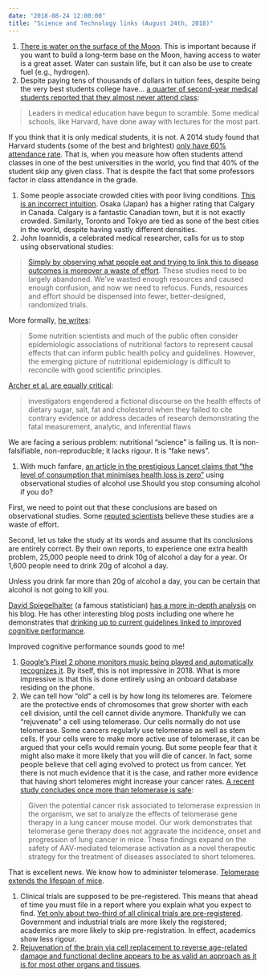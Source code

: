 ```yaml
---
date: "2018-08-24 12:00:00"
title: "Science and Technology links (August 24th, 2018)"
---
```




1. [There is water on the surface of the Moon](http://www.pnas.org/content/early/2018/08/14/1802345115). This is important because if you want to build a long-term base on the Moon, having access to water is a great asset. Water can sustain life, but it can also be use to create fuel (e.g., hydrogen).
1. Despite paying tens of thousands of dollars in tuition fees, despite being the very best students college have&hellip; [a quarter of second-year medical students reported that they almost never attend class](https://www.statnews.com/2018/08/14/medical-students-skipping-class/):<br/>

> Leaders in medical education have begun to scramble. Some medical schools, like Harvard, have done away with lectures for the most part.


If you think that it is only medical students, it is not. A 2014 study found that Harvard students (some of the best and brightest) [only have 60% attendance rate](https://www.chronicle.com/article/What-Harvard-Researchers-Found/149879). That is, when you measure how often students attend classes in one of the best universities in the world, you find that 40% of the student skip any given class. That is despite the fact that some professors factor in class attendance in the grade.
1. Some people associate crowded cities with poor living conditions. [This is an incorrect intuition](https://www.fraserinstitute.org/blogs/urban-density-doesn-t-necessarily-determine-living-standards). Osaka (Japan) has a higher rating that Calgary in Canada. Calgary is a fantastic Canadian town, but it is not exactly crowded. Similarly, Toronto and Tokyo are tied as sone of the best cities in the world, despite having vastly different densities.
1. John Ioannidis, a celebrated medical researcher, calls for us to stop using observational studies:<br/>

> [Simply by observing what people eat and trying to link this to disease outcomes is moreover a waste of effort](https://med.stanford.edu/news/all-news/2018/07/john-ioannidis-calls-for-more-rigorous-nutrition-research.html). These studies need to be largely abandoned. We&rsquo;ve wasted enough resources and caused enough confusion, and now we need to refocus. Funds, resources and effort should be dispensed into fewer, better-designed, randomized trials.


More formally, [he writes](https://jamanetwork.com/journals/jama/fullarticle/2698337):

> Some nutrition scientists and much of the public often consider epidemiologic associations of nutritional factors to represent causal effects that can inform public health policy and guidelines. However, the emerging picture of nutritional epidemiology is difficult to reconcile with good scientific principles.


[Archer et al. are equally critical](https://www.jclinepi.com/article/S0895-4356(17)31375-6/pdf):

> investigators engendered a fictional discourse on the health effects of dietary sugar, salt, fat and cholesterol when they failed to cite contrary evidence or address decades of research demonstrating the fatal measurement, analytic, and inferential flaws


We are facing a serious problem: nutritional &ldquo;science&rdquo; is failing us. It is non-falsifiable, non-reproducible; it lacks rigour. It is &ldquo;fake news&rdquo;.
1. With much fanfare, [an article in the prestigious Lancet claims that &ldquo;the level of consumption that minimises health loss is zero&rdquo;](https://www.thelancet.com/journals/lancet/article/PIIS0140-6736(18)31310-2/fulltext) using observational studies of alcohol use.Should you stop consuming alcohol if you do?

First, we need to point out that these conclusions are based on observational studies. Some [reputed scientists](https://en.wikipedia.org/wiki/John_Ioannidis) believe these studies are a waste of effort.

Second, let us take the study at its words and assume that its conclusions are entirely correct. By their own reports, to experience one extra health problem, 25,000 people need to drink 10g of alcohol a day for a year. Or 1,600 people need to drink 20g of alcohol a day.

Unless you drink far more than 20g of alcohol a day, you can be certain that alcohol is not going to kill you.

[David Spiegelhalter](https://en.wikipedia.org/wiki/Winton_Professor_of_the_Public_Understanding_of_Risk) (a famous statistician) [has a more in-depth analysis](https://medium.com/wintoncentre/the-risks-of-alcohol-again-2ae8cb006a4a) on his blog. He has other interesting blog posts including one where he demonstrates that [drinking up to current guidelines linked to improved cognitive performance](https://medium.com/wintoncentre/bizarre-conclusions-from-alcohol-study-853ea236992e).

Improved cognitive performance sounds good to me!
1. [Google&rsquo;s Pixel 2 phone monitors music being played and automatically recognizes it](https://www.xda-developers.com/how-google-pixel-2-now-playing-works/). By itself, this is not impressive in 2018. What is more impressive is that this is done entirely using an onboard database residing on the phone.
1. We can tell how &ldquo;old&rdquo; a cell is by how long its telomeres are. Telomere are the protective ends of chromosomes that grow shorter with each cell division, until the cell cannot divide anymore. Thankfully we can &ldquo;rejuvenate&rdquo; a cell using telomerase. Our cells normally do not use telomerase. Some cancers regularly use telomerase as well as stem cells. If your cells were to make more active use of telomerase, it can be argued that your cells would remain young. But some people fear that it might also make it more likely that you will die of cancer. In fact, some people believe that cell aging evolved to protect us from cancer. Yet there is not much evidence that it is the case, and rather more evidence that having short telomeres might increase your cancer rates. [A recent study concludes once more than telomerase is safe](http://journals.plos.org/plosgenetics/article?id=10.1371/journal.pgen.1007562):<br/>

> Given the potential cancer risk associated to telomerase expression in the organism, we set to analyze the effects of telomerase gene therapy in a lung cancer mouse model. Our work demonstrates that telomerase gene therapy does not aggravate the incidence, onset and progression of lung cancer in mice. These findings expand on the safety of AAV-mediated telomerase activation as a novel therapeutic strategy for the treatment of diseases associated to short telomeres.


That is excellent news. We know how to administer telomerase. [Telomerase extends the lifespan of mice](http://journals.plos.org/plosone/article?id=10.1371/journal.pone.0053760).
1. Clinical trials are supposed to be pre-registered. This means that ahead of time you must file in a report where you explain what you expect to find. [Yet only about two-third of all clinical trials are pre-registered](https://trialsjournal.biomedcentral.com/articles/10.1186/s13063-018-2825-y). Government and industrial trials are more likely the registered; academics are more likely to skip pre-registration. In effect, academics show less rigour.
1. [Rejuvenation of the brain via cell replacement to reverse age-related damage and functional decline appears to be as valid an approach as it is for most other organs and tissues](https://www.sciencedirect.com/science/article/pii/S0166223618300535).


